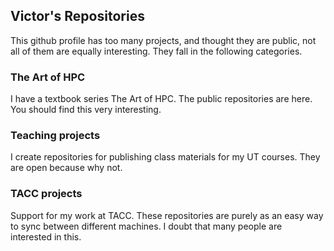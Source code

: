 ## Victor's Repositories

This github profile has too many projects, and thought they are public, not all of them are equally interesting. They fall in the following categories.

### The Art of HPC

I have a textbook series The Art of HPC. The public repositories are here. You should find this very interesting.

### Teaching projects

I create repositories for publishing class materials for my UT courses. They are open because why not.

### TACC projects

Support for my work at TACC. These repositories are purely as an easy way to sync between different machines. I doubt that many people are interested in this.


<!--
**VictorEijkhout/VictorEijkhout** is a ✨ _special_ ✨ repository because its `README.md` (this file) appears on your GitHub profile.

Here are some ideas to get you started:

- 🔭 I’m currently working on ...
- 🌱 I’m currently learning ...
- 👯 I’m looking to collaborate on ...
- 🤔 I’m looking for help with ...
- 💬 Ask me about ...
- 📫 How to reach me: ...
- 😄 Pronouns: ...
- ⚡ Fun fact: ...
-->
